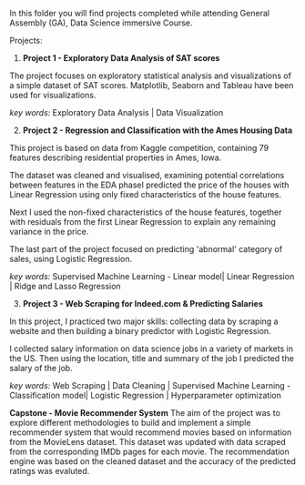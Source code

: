 In this folder you will find projects completed while attending General Assembly (GA), Data Science immersive Course.



Projects:

1. **Project 1 - Exploratory Data Analysis of SAT scores**

The project focuses on exploratory statistical analysis and visualizations of a simple dataset of SAT scores. Matplotlib, Seaborn and Tableau have been used for visualizations.

_key words:_
Exploratory Data Analysis | Data Visualization

2. **Project 2 - Regression and Classification with the Ames Housing Data**

This project is based on data from Kaggle competition, containing 79 features describing residential properties in Ames, Iowa.

The dataset was cleaned and visualised,  examining potential correlations between features in the EDA phaseI predicted the price of the houses with Linear Regression using only fixed characteristics of the house features.

Next I used the non-fixed characteristics of the house features, together with residuals from the first Linear Regression to explain any remaining variance in the price.

The last part of the project focused on predicting 'abnormal' category of sales, using Logistic Regression.

_key words:_
Supervised Machine Learning - Linear model| Linear Regression | Ridge and Lasso Regression

3. **Project 3 - Web Scraping for Indeed.com & Predicting Salaries**

In this project, I practiced two major skills: collecting data by scraping a website and then building a binary predictor with Logistic Regression.

I collected salary information on data science jobs in a variety of markets in the US. Then using the location, title and summary of the job I predicted the salary of the job.

_key words:_
Web Scraping | Data Cleaning | Supervised Machine Learning - Classification model| Logistic Regression | Hyperparameter optimization

**Capstone - Movie Recommender System**
The aim of the project was to explore different methodologies to build and implement a simple recommender system that would recommend movies based on information from the MovieLens dataset. This dataset was updated with data scraped from the corresponding IMDb pages for each movie. The recommendation engine was based on the cleaned dataset and the accuracy of the predicted ratings was evaluted.



